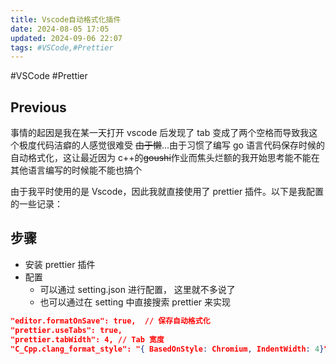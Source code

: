 ```yaml
---
title: Vscode自动格式化插件
date: 2024-08-05 17:05
updated: 2024-09-06 22:07
tags: #VSCode,#Prettier
---
```


#VSCode #Prettier

## Previous

事情的起因是我在某一天打开 vscode 后发现了 tab 变成了两个空格而导致我这个极度代码洁癖的人感觉很难受
~~由于懒~~...由于习惯了编写 go 语言代码保存时候的自动格式化，这让最近因为 c++的~~goushi~~作业而焦头烂额的我开始思考能不能在其他语言编写的时候能不能也搞个

由于我平时使用的是 Vscode，因此我就直接使用了 prettier 插件。以下是我配置的一些记录：

## 步骤

-   安装 prettier 插件
-   配置
    -   可以通过 setting.json 进行配置， 这里就不多说了
    -   也可以通过在 setting 中直接搜索 prettier 来实现

```json
"editor.formatOnSave": true,  // 保存自动格式化
"prettier.useTabs": true,
"prettier.tabWidth": 4, // Tab 宽度
"C_Cpp.clang_format_style": "{ BasedOnStyle: Chromium, IndentWidth: 4}" // c++/c 大括号不换行
```
